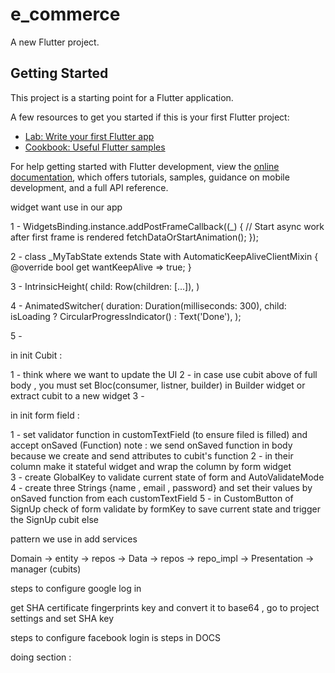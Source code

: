 # e_commerce

A new Flutter project.

## Getting Started

This project is a starting point for a Flutter application.

A few resources to get you started if this is your first Flutter project:

- [Lab: Write your first Flutter app](https://docs.flutter.dev/get-started/codelab)
- [Cookbook: Useful Flutter samples](https://docs.flutter.dev/cookbook)

For help getting started with Flutter development, view the
[online documentation](https://docs.flutter.dev/), which offers tutorials,
samples, guidance on mobile development, and a full API reference.




widget want use in our app 

1 - WidgetsBinding.instance.addPostFrameCallback((_) {
  // Start async work after first frame is rendered
  fetchDataOrStartAnimation();
});

2 - class _MyTabState extends State<MyTab> with AutomaticKeepAliveClientMixin {
  @override
  bool get wantKeepAlive => true;
}

3 - IntrinsicHeight(
  child: Row(children: [...]),
)

4 - AnimatedSwitcher(
  duration: Duration(milliseconds: 300),
  child: isLoading ? CircularProgressIndicator() : Text('Done'),
);

5 - 




in init Cubit :

1 - think where we want to update the UI 
2 - in case use cubit above of full body , you must set Bloc(consumer, listner, builder) in Builder widget or extract cubit to a new widget
3 - 




in init form field : 

1 - set validator function in customTextField (to ensure filed is filled) and accept onSaved (Function) 
note : we send onSaved function in body because we create and send attributes to cubit's function
2 - in their column make it stateful widget and wrap the column by form widget  
3 - create GlobalKey to validate current state of form and AutoValidateMode 
4 - create three Strings {name , email , password} and set their values by onSaved function from each customTextField
5 - in CustomButton of SignUp check of form validate by formKey to save current state and trigger the SignUp cubit else 



pattern we use in add services

Domain -> entity -> repos -> Data -> repos -> repo_impl -> Presentation -> manager (cubits)



steps to configure google log in 

get SHA certificate fingerprints key and convert it to base64 , go to project settings and set SHA key

steps to configure facebook login is steps in DOCS 



doing section :



